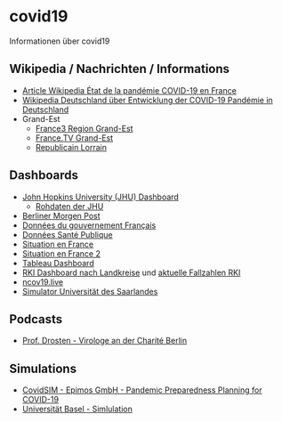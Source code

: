 # covid19
Informationen über covid19

## Wikipedia / Nachrichten / Informations
  - [Article Wikipedia État de la pandémie COVID-19 en France](https://fr.wikipedia.org/wiki/Pand%C3%A9mie_de_maladie_%C3%A0_coronavirus_de_2020_en_France)
  - [Wikipedia Deutschland über Entwicklung der COVID-19 Pandémie in Deutschland](https://de.wikipedia.org/wiki/COVID-19-F%C3%A4lle_in_Deutschland)
  - Grand-Est
    - [France3 Region Grand-Est](https://france3-regions.francetvinfo.fr/grand-est/)
    - [France.TV Grand-Est](https://www.france.tv/france-3/grand-est/)
    - [Republicain Lorrain](https://www.republicain-lorrain.fr/)
  
## Dashboards
  - [John Hopkins University (JHU) Dashboard](https://www.arcgis.com/apps/opsdashboard/index.html#/bda7594740fd40299423467b48e9ecf6)
    - [Rohdaten der JHU](https://github.com/CSSEGISandData/COVID-19)
  - [Berliner Morgen Post](https://interaktiv.morgenpost.de/corona-virus-karte-infektionen-deutschland-weltweit/)
  - [Données du gouvernement Français](https://www.gouvernement.fr/info-coronavirus/carte-et-donnees)
  - [Données Santé Publique](https://geodes.santepubliquefrance.fr/#bbox=155137,6605989,982620,725236&c=indicator&f=0&i=sursaud_corona_quot.nbre_hospit_corona&s=2020-04-03&selcodgeo=44&t=a01&view=map1)
  - [Situation en France](https://mapthenews.maps.arcgis.com/apps/opsdashboard/index.html#/5e09dff7cb434fb194e22261689e2887)
  - [Situation en France 2](https://mapthenews.maps.arcgis.com/apps/opsdashboard/index.html#/5df19abcf8714bc590a3b143e14a548c)
  - [Tableau Dashboard](https://public.tableau.com/profile/covid.19.data.resource.hub#!/vizhome/COVID-19Cases_15840488375320/COVID-19Cases)
  - [RKI Dashboard nach Landkreise](https://experience.arcgis.com/experience/478220a4c454480e823b17327b2bf1d4/page/page_1/) und [aktuelle Fallzahlen RKI](https://www.rki.de/DE/Content/InfAZ/N/Neuartiges_Coronavirus/Fallzahlen.html)
  - [ncov19.live](https://ncov2019.live/)
  - [Simulator Universität des Saarlandes](https://shiny.covid-simulator.com/covidsim/)
  
## Podcasts
  - [Prof. Drosten - Virologe an der Charité Berlin](https://www.ndr.de/nachrichten/info/podcast4684.html)
  
## Simulations
  - [CovidSIM - Epimos GmbH - Pandemic Preparedness Planning for COVID-19](http://covidsim.eu/)
  - [Universität Basel - Simlulation](https://neherlab.org/covid19/)
